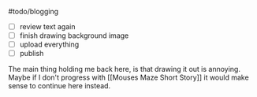 #todo/blogging 
- [ ] review text again
- [ ] finish drawing background image
- [ ] upload everything
- [ ] publish

The main thing holding me back here, is that drawing it out is annoying. Maybe if I don't progress with [[Mouses Maze Short Story]] it would make sense to continue here instead.